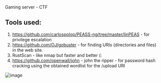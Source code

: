 Gaming server - CTF

## Tools used:

1. https://github.com/carlospolop/PEASS-ng/tree/master/linPEAS - for privilege escalation
2. https://github.com/OJ/gobuster - for finding URIs (directories and files) in the web site.
3. RustScan - like nmap but faster and better (:
4. https://github.com/openwall/john - john the ripper - for password hash cracking using the obtained wordlist for the /upload URI

![image](https://github.com/ArielElb/TryHackMe-CTFs/assets/94087682/711d5941-130b-4607-8b70-c4877715923c)
